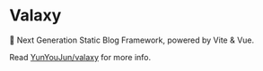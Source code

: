 # Valaxy

🌌 Next Generation Static Blog Framework, powered by Vite & Vue.

Read [YunYouJun/valaxy](https://github.com/YunYouJun/valaxy) for more info.
